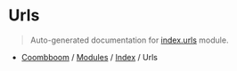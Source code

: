 # Urls

> Auto-generated documentation for [index.urls](..\..\index\urls.py) module.

- [Coombboom](..\README.md#coombboom-index) / [Modules](..\MODULES.md#coombboom-modules) / [Index](index.md#index) / Urls
